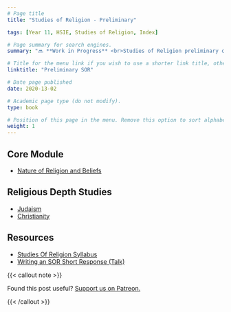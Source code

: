 ```yaml
---
# Page title
title: "Studies of Religion - Preliminary"

tags: [Year 11, HSIE, Studies of Religion, Index]

# Page summary for search engines.
summary: "🔜 **Work in Progress** <br>Studies of Religion preliminary course."

# Title for the menu link if you wish to use a shorter link title, otherwise remove this option.
linktitle: "Preliminary SOR"

# Date page published
date: 2020-13-02

# Academic page type (do not modify).
type: book

# Position of this page in the menu. Remove this option to sort alphabetically.
weight: 1
---
```


## Core Module

- [Nature of Religion and Beliefs](core-1/)

## Religious Depth Studies

- [Judaism](judaism/)
- [Christianity](christianity/)

## Resources

- [Studies Of Religion Syllabus](/nesa/4681e46b-4344-4550-9a99-c71b6d102f49/studies-religion-st6-syl-from2010+Studies+of+Religion.pdf?MOD=AJPERES&CVID=)
- [Writing an SOR Short Response (Talk)](/talk/sor-short-responses-chips/)

{{< callout note >}}

Found this post useful? [Support us on Patreon.](https://patreon.com/hscone/)

{{< /callout >}}
